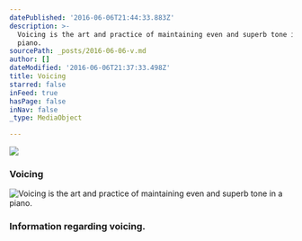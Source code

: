 ```yaml
---
datePublished: '2016-06-06T21:44:33.883Z'
description: >-
  Voicing is the art and practice of maintaining even and superb tone in a
  piano. 
sourcePath: _posts/2016-06-06-v.md
author: []
dateModified: '2016-06-06T21:37:33.498Z'
title: Voicing
starred: false
inFeed: true
hasPage: false
inNav: false
_type: MediaObject

---
```

![](https://the-grid-user-content.s3-us-west-2.amazonaws.com/65770a08-4512-426c-9bcb-da2bb3d8987a.jpg)

### Voicing
![Voicing is the art and practice of maintaining even and superb tone in a piano. ](https://the-grid-user-content.s3-us-west-2.amazonaws.com/396fb644-41e1-4b21-b1f5-e63f1e1c8f62.jpg)

### Information regarding voicing.